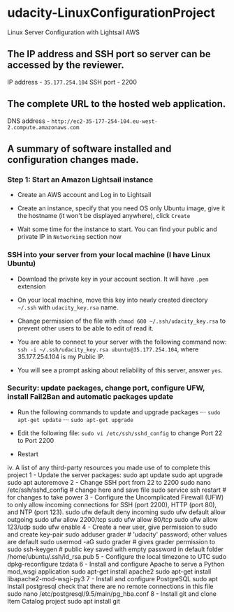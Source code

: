 # udacity-LinuxConfigurationProject
Linux Server Configuration with Lightsail AWS 

## The IP address and SSH port so server can be accessed by the reviewer.
IP address - `35.177.254.104`
SSH port - 2200

## The complete URL to the hosted web application.

DNS address - `http://ec2-35-177-254-104.eu-west-2.compute.amazonaws.com`

## A summary of software installed and configuration changes made.

### Step 1: Start an Amazon Lightsail instance
* Create an AWS account and Log in to Lightsail

* Create an instance, specify that you need OS only Ubuntu image, give it the hostname (it won't be displayed anywhere), click `Create`

* Wait some time for the instance to start. You can find your public and private IP in `Networking` section now


### SSH into your server from your local machine (I have Linux Ubuntu)
* Download the private key in your account section. It will have `.pem` extension

* On your local machine, move this key into newly created directory `~/.ssh` with `udacity_key.rsa` name. 

* Change permission of the file with `chmod 600 ~/.ssh/udacity_key.rsa` to prevent other users to be able to edit of read it.

* You are able to connect to your server with the following command now: `ssh -i ~/.ssh/udacity_key.rsa ubuntu@35.177.254.104`, where 35.177.254.104 is my Public IP.

* You will see a prompt asking about reliability of this server, answer `yes`.

### Security: update packages, change port, configure UFW, install Fail2Ban and automatic packages update
* Run the following commands to update and upgrade packages
⋅⋅⋅ `sudo apt-get update`
⋅⋅⋅ `sudo apt-get upgrade`

* Edit the following file: `sudo vi /etc/ssh/sshd_config` to change Port 22 to Port 2200
* Restart

iv. A list of any third-party resources you made use of to complete this project
1 - Update the server packages: 
sudo apt update
sudo apt upgrade
sudo apt autoremove
2 - Change SSH port from 22 to 2200
sudo nano /etc/ssh/sshd_config # change here and save file 
sudo service ssh restart  # for changes to take power
3 - Configure the Uncomplicated Firewall (UFW) to only allow incoming connections for SSH (port 2200), HTTP (port 80), and NTP (port 123).
sudo ufw default deny incoming
sudo ufw default allow outgoing
sudo ufw allow 2200/tcp
sudo ufw allow 80/tcp 
sudo ufw allow 123/udp
sudo ufw enable
4 - Create a new user, give permission to sudo and create key-pair
sudo adduser grader # 'udacity' password; other values are default
sudo usermod -aG sudo grader # gives grader permission to sudo
ssh-keygen # public key saved with empty password in default folder /home/ubuntu/.ssh/id_rsa.pub
5 - Configure the local timezone to UTC
sudo dpkg-reconfigure tzdata
6 - Install and configure Apache to serve a Python mod_wsgi application
sudo apt-get install apache2
sudo apt-get install libapache2-mod-wsgi-py3
7 -  Install and configure PostgreSQL
sudo apt install postgresql 
check that there are no remote connections in this file
sudo nano /etc/postgresql/9.5/main/pg_hba.conf
8 - Install git and clone Item Catalog project
sudo apt install git


